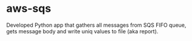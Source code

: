 # aws-sqs
Developed Python app that gathers all messages from SQS FIFO queue, gets message body and write uniq values to file (aka report). 
